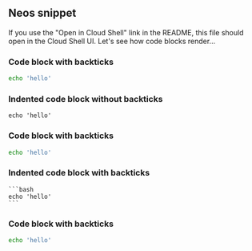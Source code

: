 ## Neos snippet
If you use the "Open in Cloud Shell" link in the README, this file should open in the Cloud Shell UI. Let's see how code blocks render...

### Code block with backticks

```bash
echo 'hello'
```

### Indented code block without backticks

    echo 'hello'

### Code block with backticks

```bash
echo 'hello'
```

### Indented code block with backticks
    ```bash
    echo 'hello'
    ```

### Code block with backticks

```bash
echo 'hello'
```
